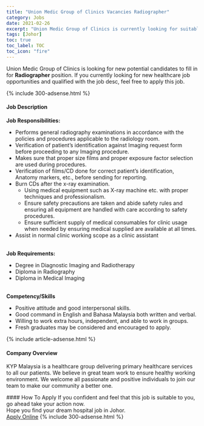```yaml
---
title: "Union Medic Group of Clinics Vacancies Radiographer" 
category: Jobs 
date: 2021-02-26 
excerpt: "Union Medic Group of Clinics is currently looking for suitable person to fill in the Radiographer which positioned at Johor" 
tags: [Johor] 
toc: true 
toc_label: TOC 
toc_icon: "fire" 
--- 
```


<p>Union Medic Group of Clinics is looking for new potential candidates to fill in for <b>Radiographer</b> position. If you currently looking for new healthcare job opportunities and qualified with the job desc, feel free to apply this job.
</p>{% include 300-adsense.html %} 
<div><div><h4>Job Description</h4></div><div><div><span><div><div><strong>Job Responsibilities:</strong><ul><li>Performs general radiography examinations in accordance with the policies and procedures applicable to the radiology room.</li><li>Verification of patient&#8217;s identification against Imaging request form before proceeding to any Imaging procedure.</li><li>Makes sure that proper size films and proper exposure factor selection are used during procedures.</li><li>Verification of films/CD done for correct patient&#8217;s identification, Anatomy markers, etc., before sending for reporting.</li><li>Burn CDs after the x-ray examination.<ul><li>Using medical equipment such as X-ray machine etc. with proper techniques and professionalism.</li><li>Ensure safety precautions are taken and abide safety rules and ensuring all equipment are handled with care according to safety procedures.</li><li>Ensure sufficient supply of medical consumables for clinic usage when needed by ensuring medical supplied are available at all times.</li></ul></li><li>Assist in normal clinic working scope as a clinic assistant&#160;</li></ul><br><strong>Job Requirements:</strong><ul><li>Degree in Diagnostic Imaging and Radiotherapy</li><li>Diploma in Radiography</li><li>Diploma in Medical Imaging</li></ul><br><strong>Competency/Skills</strong><ul><li>Positive attitude and good interpersonal skills.</li><li>Good command in English and Bahasa Malaysia both written and verbal.</li><li>Willing to work extra hours, independent, and able to work in groups.</li><li>Fresh graduates may be considered and encouraged to apply.</li></ul></div></div></span></div></div></div> 
{% include article-adsense.html %} 
<div><div><h4>Company Overview</h4></div><div><div><span><div><p>KYP Malaysia is a healthcare group delivering primary healthcare services to all our patients. We believe in great team work to ensure healthy working environment. We welcome all passionate and positive individuals to join our team to make our community a better one.</p></div></span></div></div></div> 
#### How To Apply 
If you confident and feel that this job is suitable to you, go ahead take your action now. <br/> 
Hope you find your dream hospital job in Johor. <br/> 
<a href="https://www.jobstreet.com.my/en/job/radiographer-4489204?jobId=jobstreet-my-job-4489204" class="btn btn--warning" target="_blank" rel="nofollow noopenner">Apply Online</a> 
{% include 300-adsense.html %} 